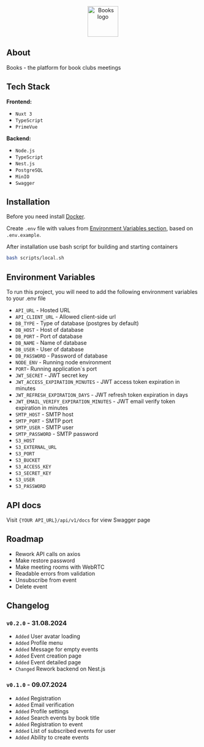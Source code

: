 <p align="center"><img src="https://i.ibb.co/n89g46j/orange-book-1f4d9.png" width="80" alt="Books logo"></p>

## About

Books - the platform for book clubs meetings

## Tech Stack

**Frontend:**

-   `Nuxt 3`
-   `TypeScript`
-   `PrimeVue`

**Backend:**

-   `Node.js`
-   `TypeScript`
-   `Nest.js`
-   `PostgreSQL`
-   `MinIO`
-   `Swagger`

## Installation

Before you need install [Docker](https://www.docker.com/).

Create `.env` file with values from <a href="#env-variables">Environment Variables section</a>, based on `.env.example`.

After installation use bash script for building and starting containers

```bash
bash scripts/local.sh
```

<a name="env-variables"></a>

## Environment Variables

To run this project, you will need to add the following environment variables to your .env file

-   `API_URL` - Hosted URL
-   `API_CLIENT_URL` - Allowed client-side url
-   `DB_TYPE` - Type of database (postgres by default)
-   `DB_HOST` - Host of database
-   `DB_PORT` - Port of database
-   `DB_NAME` - Name of database
-   `DB_USER` - User of database
-   `DB_PASSWORD` - Password of database
-   `NODE_ENV` - Running node environment
-   `PORT`- Running application`s port
-   `JWT_SECRET` - JWT secret key
-   `JWT_ACCESS_EXPIRATION_MINUTES` - JWT access token expiration in minutes
-   `JWT_REFRESH_EXPIRATION_DAYS` - JWT refresh token expiration in days
-   `JWT_EMAIL_VERIFY_EXPIRATION_MINUTES` - JWT email verify token expiration in minutes
-   `SMTP_HOST` - SMTP host
-   `SMTP_PORT` - SMTP port
-   `SMTP_USER` - SMTP user
-   `SMTP_PASSWORD` - SMTP password
-   `S3_HOST`
-   `S3_EXTERNAL_URL`
-   `S3_PORT`
-   `S3_BUCKET`
-   `S3_ACCESS_KEY`
-   `S3_SECRET_KEY`
-   `S3_USER`
-   `S3_PASSWORD`

## API docs

Visit `{YOUR API_URL}/api/v1/docs` for view Swagger page

## Roadmap

-   Rework API calls on axios
-   Make restore password
-   Make meeting rooms with WebRTC
-   Readable errors from validation
-   Unsubscribe from event
-   Delete event

## Changelog

### `v0.2.0` - 31.08.2024

- `Added` User avatar loading
- `Added` Profile menu
- `Added` Message for empty events
- `Added` Event creation page
- `Added` Event detailed page
- `Changed` Rework backend on Nest.js

### `v0.1.0` - 09.07.2024

- `Added` Registration
- `Added` Email verification
- `Added` Profile settings
- `Added` Search events by book title
- `Added` Registration to event
- `Added` List of subscribed events for user
- `Added` Ability to create events

